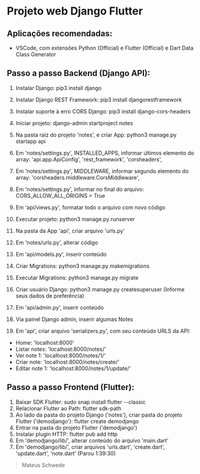  # Projeto web Django Flutter

## Aplicações recomendadas:
- VSCode, com extensões Python (Official) e Flutter (Official) e Dart Data Class Generator

## Passo a passo Backend (Django API):
1. Instalar Django: pip3 install django
2. Instalar Django REST Framework: pip3 install djangorestframework
3. Instalar suporte à erro CORS Django: pip3 install django-cors-headers
4. Iniciar projeto: django-admin startproject notes
5. Na pasta raíz do projeto 'notes', e criar App: python3 manage.py startapp api
6. Em 'notes/settings.py', INSTALLED_APPS, informar últimos elemento do array:
'api.app.ApiConfig',
'rest_framework',
'corsheaders',
7. Em 'notes/settings.py', MIDDLEWARE, informar segundo elemento do array:
'corsheaders.middleware.CorsMiddleware',
8. Em 'notes/settings.py', informar no final do arquivo:
CORS_ALLOW_ALL_ORIGINS = True

9. Em 'api/views.py', formatar todo o arquivo com novo código
10. Executar projeto: python3 manage.py runserver
11. Na pasta da App 'api', criar arquivo 'urls.py'
12. Em 'notes/urls.py', alterar código
13. Em 'api/models.py', inserir conteúdo
14. Criar Migrations: python3 manage.py makemigrations
15. Executar Migrations: python3 manage.py migrate
16. Criar usuário Django: python3 manage.py createsuperuser (Informe seus dados de preferência)
17. Em 'api/admin.py', inserir conteúdo
18. Via painel Django admin, inserir algumas Notes
19. Em 'api', criar arquivo 'serializers.py', com seu conteúdo
URLS da API:
- Home: 'localhost:8000'
- Listar notes: 'localhost:8000/notes/'
- Ver note 1: 'localhost:8000/notes/1/'
- Criar note: 'localhost:8000/notes/create/'
- Editar note 1: 'localhost:8000/notes/1/update/'

## Passo a passo Frontend (Flutter):
1. Baixar SDK Flutter: sudo snap install flutter --classic
2. Relacionar Flutter ao Path: flutter sdk-path
3. Ao lado da pasta do projeto Django ('notes'), criar pasta do projeto Flutter ('demodjango'): flutter create demodjango
4. Entrar na pasta do projeto Flutter ('demodjango')
5. Instalar plugin HTTP: flutter pub add http
5. Em 'demodjango/lib/', alterar conteúdo do arquivo 'main.dart'
6. Em 'demodjango/lib/', criar arquivos 'urls.dart', 'create.dart', 'update.dart', 'note.dart'
(Parou 1:39:30)


> Mateus Schwede

